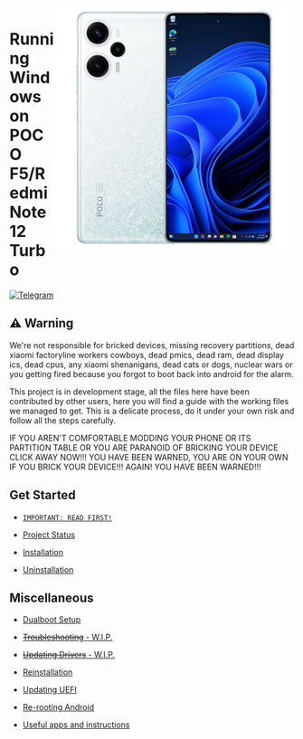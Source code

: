 <img align="right" src="https://raw.githubusercontent.com/Xhdsos/Port-Windows-POCO-F5-RN12T/main/marble.png" width="425" alt="Windows running on POCO F5/Redmi Note 12 Turbo">

# Running Windows on POCO F5/Redmi Note 12 Turbo
[![Telegram](https://img.shields.io/badge/Chat-Telegram-brightgreen.svg?logo=telegram&style=flat-square)](https://t.me/woa_marble_davinci)

## ⚠️ Warning
We're not responsible for bricked devices, missing recovery partitions, dead xiaomi factoryline workers cowboys, dead pmics, dead ram, dead display ics, dead cpus, any xiaomi shenanigans, dead cats or dogs, nuclear wars or you getting fired because you forgot to boot back into android for the alarm.

This project is in development stage, all the files here have been contributed by other users, here you will find a guide with the working files we managed to get. This is a delicate process, do it under your own risk and follow all the steps carefully.

IF YOU AREN'T COMFORTABLE MODDING YOUR PHONE OR ITS PARTITION TABLE OR YOU ARE PARANOID OF BRICKING YOUR DEVICE CLICK AWAY NOW!!! YOU HAVE BEEN WARNED, YOU ARE ON YOUR OWN IF YOU BRICK YOUR DEVICE!!! AGAIN! YOU HAVE BEEN WARNED!!!

## Get Started

- [```IMPORTANT: READ FIRST!```](guide/english/important.md)

- [Project Status](guide/english/status.md)

- [Installation](guide/english/1-partition-en.md)

- [Uninstallation](guide/english/uninstall-en.md)


## Miscellaneous
- [Dualboot Setup](guide/english/dualboot-en.md)

- [~~Troubleshooting~~ - W.I.P.](guide/english/troubleshooting-en.md)

- [~~Updating Drivers~~ - W.I.P.](guide/english/update-en.md)

- [Reinstallation](guide/english/reinstall-en.md)

- [Updating UEFI](guide/english/UEFI-updating-en.md)

- [Re-rooting Android](guide/english/re-rooting-en.md)

- [Useful apps and instructions](guide/english/additional-materials-en.md)
